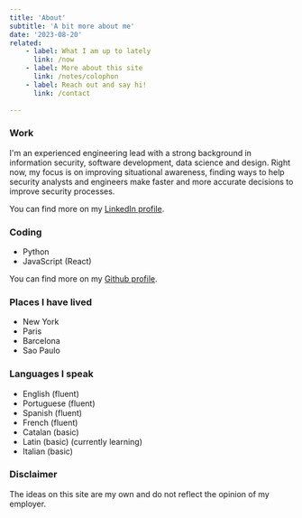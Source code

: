 ```yaml
---
title: 'About'
subtitle: 'A bit more about me'
date: '2023-08-20'
related:
    - label: What I am up to lately
      link: /now
    - label: More about this site
      link: /notes/colophon
    - label: Reach out and say hi!
      link: /contact
    
---
```


### Work

I'm an experienced engineering lead with a strong background in information security, software development, data science and design. Right now, my focus is on improving situational awareness, finding ways to help security analysts and engineers make faster and more accurate decisions to improve security processes.

You can find more on my [LinkedIn profile](https://linkedin.com/in/felipemoreno).

### Coding

- Python
- JavaScript (React)

You can find more on my [Github profile](https://github.com/flpm).

### Places I have lived

- New York
- Paris
- Barcelona
- Sao Paulo

### Languages I speak

- English (fluent)
- Portuguese (fluent)
- Spanish (fluent)
- French (fluent)
- Catalan (basic)
- Latin (basic) (currently learning)
- Italian (basic)


### Disclaimer

The ideas on this site are my own and do not reflect the opinion of my employer.
